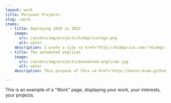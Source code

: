 ```yaml
---
layout: work
title: Personal Projects
slug: /work
items:
  - title: Deploying 2010 in 2023
    image:
      src: /assets/img/projects/hidepricelogo.png
      alt: water
    description: I wrote a site <a href="http://hideprice.com/">hideprice.com</a> with my wife in 2010. Back then I shipped the code to the "production" servers manually with dubious amounts of ssh tunnels & rsync commands. I was using subversion if I recall correctly. I've used this as my "back to code" project to deploy the the old site using a more modern approach. Im using Github Actions combined with Terraform as my CI/CD as the main outcome of my learning. The site is a reverse proxy, that regex's out prices for the pages that it serves. It not longer works for all sites because it has not kep up with many new web frameworkd. But it gives you a flavor of what I was up to in 2010, and gives you a view of what I am re-learning to do today.
  - title: The automated anglican
    image:
      src: /assets/img/projects/automated-anglican.jpg
      alt: water
    description: This purpose of this <a href="http://kevin-brew.github.io/">project</a> is to digitize and publish the sermons of my Dad, Kevin Brew. Dad's collection of sermons spanned from the late 70's until now. He had a bunch of sermons printed out on rolling printer paper which he has scanned in, some in .doc format and some in .docs. 

---
```


This is an example of a "Work" page, displaying your work, your interests, your projects.
<br />
<br />


